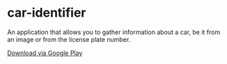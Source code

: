 # car-identifier
An application that allows you to gather information about a car, be it from an image or from the license plate number.

[Download via Google Play](https://play.google.com/store/apps/details?id=com.tomerpacific.caridentifier)
